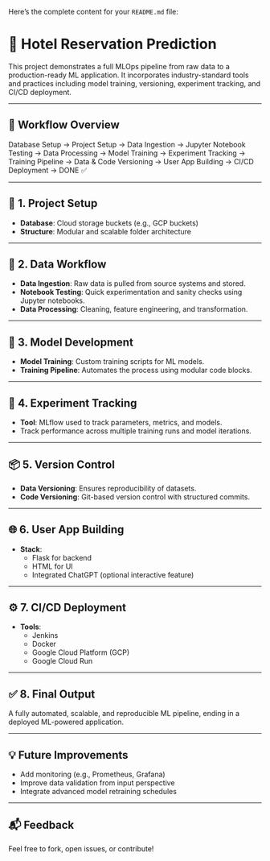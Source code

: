 Here’s the complete content for your `README.md` file:

# 🚀 Hotel Reservation Prediction

This project demonstrates a full MLOps pipeline from raw data to a production-ready ML application. It incorporates industry-standard tools and practices including model training, versioning, experiment tracking, and CI/CD deployment.

---

## 📌 Workflow Overview

Database Setup → Project Setup → Data Ingestion → Jupyter Notebook Testing 
→ Data Processing → Model Training → Experiment Tracking 
→ Training Pipeline → Data & Code Versioning 
→ User App Building → CI/CD Deployment → DONE ✅

---

## 📂 1. Project Setup

- **Database**: Cloud storage buckets (e.g., GCP buckets)
- **Structure**: Modular and scalable folder architecture

---

## 🔄 2. Data Workflow

- **Data Ingestion**: Raw data is pulled from source systems and stored.
- **Notebook Testing**: Quick experimentation and sanity checks using Jupyter notebooks.
- **Data Processing**: Cleaning, feature engineering, and transformation.

---

## 🧠 3. Model Development

- **Model Training**: Custom training scripts for ML models.
- **Training Pipeline**: Automates the process using modular code blocks.

---

## 🧪 4. Experiment Tracking

- **Tool**: MLflow used to track parameters, metrics, and models.
- Track performance across multiple training runs and model iterations.

---

## 📦 5. Version Control

- **Data Versioning**: Ensures reproducibility of datasets.
- **Code Versioning**: Git-based version control with structured commits.

---

## 🌐 6. User App Building

- **Stack**:
  - Flask for backend
  - HTML for UI
  - Integrated ChatGPT (optional interactive feature)

---

## ⚙️ 7. CI/CD Deployment

- **Tools**:
  - Jenkins
  - Docker
  - Google Cloud Platform (GCP)
  - Google Cloud Run

---

## ✅ 8. Final Output

A fully automated, scalable, and reproducible ML pipeline, ending in a deployed ML-powered application.

---

## 💡 Future Improvements

- Add monitoring (e.g., Prometheus, Grafana)
- Improve data validation from input perspective
- Integrate advanced model retraining schedules

---

## 📬 Feedback

Feel free to fork, open issues, or contribute!

